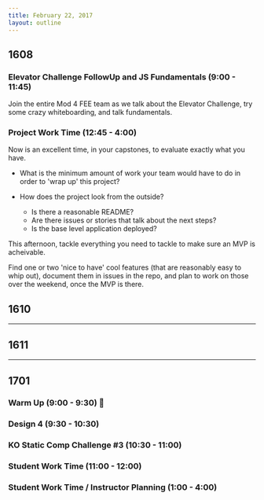 ```yaml
---
title: February 22, 2017
layout: outline
---
```


## 1608

### Elevator Challenge FollowUp and JS Fundamentals (9:00 - 11:45)

Join the entire Mod 4 FEE team as we talk about the Elevator Challenge, try some crazy whiteboarding, and talk fundamentals.

### Project Work Time (12:45 - 4:00)

Now is an excellent time, in your capstones, to evaluate exactly what you have.

- What is the minimum amount of work your team would have to do in order to 'wrap up' this project?

- How does the project look from the outside?
  - Is there a reasonable README?
  - Are there issues or stories that talk about the next steps?
  - Is the base level application deployed?

This afternoon, tackle everything you need to tackle to make sure an MVP is acheivable. 

Find one or two 'nice to have' cool features (that are reasonably easy to whip out), document them in issues in the repo, and plan to work on those over the weekend, once the MVP is there.

## 1610

--------------------------------------------

## 1611

--------------------------------------------

## 1701

### Warm Up (9:00 - 9:30) :muscle:

### Design 4 (9:30 - 10:30)

### KO Static Comp Challenge #3 (10:30 - 11:00)

### Student Work Time (11:00 - 12:00)

### Student Work Time / Instructor Planning (1:00 - 4:00)
